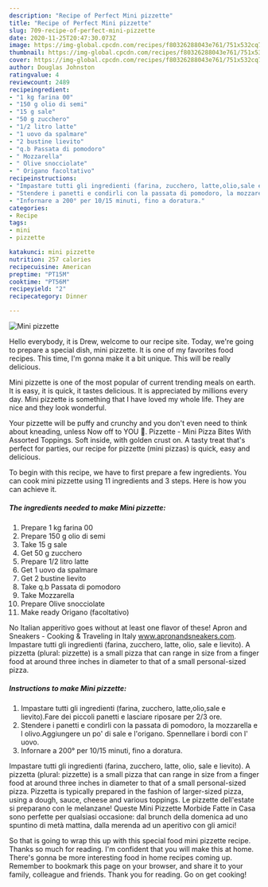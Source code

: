 ```yaml
---
description: "Recipe of Perfect Mini pizzette"
title: "Recipe of Perfect Mini pizzette"
slug: 709-recipe-of-perfect-mini-pizzette
date: 2020-11-25T20:47:30.073Z
image: https://img-global.cpcdn.com/recipes/f80326288043e761/751x532cq70/mini-pizzette-recipe-main-photo.jpg
thumbnail: https://img-global.cpcdn.com/recipes/f80326288043e761/751x532cq70/mini-pizzette-recipe-main-photo.jpg
cover: https://img-global.cpcdn.com/recipes/f80326288043e761/751x532cq70/mini-pizzette-recipe-main-photo.jpg
author: Douglas Johnston
ratingvalue: 4
reviewcount: 2489
recipeingredient:
- "1 kg farina 00"
- "150 g olio di semi"
- "15 g sale"
- "50 g zucchero"
- "1/2 litro latte"
- "1 uovo da spalmare"
- "2 bustine lievito"
- "q.b Passata di pomodoro"
- " Mozzarella"
- " Olive snocciolate"
- " Origano facoltativo"
recipeinstructions:
- "Impastare tutti gli ingredienti (farina, zucchero, latte,olio,sale e lievito).Fare dei piccoli panetti e lasciare riposare per 2/3 ore."
- "Stendere i panetti e condirli con la passata di pomodoro, la mozzarella e l olivo.Aggiungere un po&#39; di sale e l&#39;origano. Spennellare i bordi con l&#39; uovo."
- "Infornare a 200° per 10/15 minuti, fino a doratura."
categories:
- Recipe
tags:
- mini
- pizzette

katakunci: mini pizzette 
nutrition: 257 calories
recipecuisine: American
preptime: "PT15M"
cooktime: "PT56M"
recipeyield: "2"
recipecategory: Dinner

---
```



![Mini pizzette](https://img-global.cpcdn.com/recipes/f80326288043e761/751x532cq70/mini-pizzette-recipe-main-photo.jpg)

Hello everybody, it is Drew, welcome to our recipe site. Today, we're going to prepare a special dish, mini pizzette. It is one of my favorites food recipes. This time, I'm gonna make it a bit unique. This will be really delicious.

Mini pizzette is one of the most popular of current trending meals on earth. It is easy, it is quick, it tastes delicious. It is appreciated by millions every day. Mini pizzette is something that I have loved my whole life. They are nice and they look wonderful.

Your pizzette will be puffy and crunchy and you don&#39;t even need to think about kneading, unless Now off to YOU 🙂. Pizzette - Mini Pizza Bites With Assorted Toppings. Soft inside, with golden crust on. A tasty treat that&#39;s perfect for parties, our recipe for pizzette (mini pizzas) is quick, easy and delicious.


To begin with this recipe, we have to first prepare a few ingredients. You can cook mini pizzette using 11 ingredients and 3 steps. Here is how you can achieve it.

<!--inarticleads1-->

##### The ingredients needed to make Mini pizzette:

1. Prepare 1 kg farina 00
1. Prepare 150 g olio di semi
1. Take 15 g sale
1. Get 50 g zucchero
1. Prepare 1/2 litro latte
1. Get 1 uovo da spalmare
1. Get 2 bustine lievito
1. Take q.b Passata di pomodoro
1. Take  Mozzarella
1. Prepare  Olive snocciolate
1. Make ready  Origano (facoltativo)


No Italian apperitivo goes without at least one flavor of these! Apron and Sneakers - Cooking &amp; Traveling in Italy www.apronandsneakers.com. Impastare tutti gli ingredienti (farina, zucchero, latte, olio, sale e lievito). A pizzetta (plural: pizzette) is a small pizza that can range in size from a finger food at around three inches in diameter to that of a small personal-sized pizza. 

<!--inarticleads2-->

##### Instructions to make Mini pizzette:

1. Impastare tutti gli ingredienti (farina, zucchero, latte,olio,sale e lievito).Fare dei piccoli panetti e lasciare riposare per 2/3 ore.
1. Stendere i panetti e condirli con la passata di pomodoro, la mozzarella e l olivo.Aggiungere un po&#39; di sale e l&#39;origano. Spennellare i bordi con l&#39; uovo.
1. Infornare a 200° per 10/15 minuti, fino a doratura.


Impastare tutti gli ingredienti (farina, zucchero, latte, olio, sale e lievito). A pizzetta (plural: pizzette) is a small pizza that can range in size from a finger food at around three inches in diameter to that of a small personal-sized pizza. Pizzetta is typically prepared in the fashion of larger-sized pizza, using a dough, sauce, cheese and various toppings. Le pizzette dell&#39;estate si preparano con le melanzane! Queste Mini Pizzette Morbide Fatte in Casa sono perfette per qualsiasi occasione: dal brunch della domenica ad uno spuntino di metà mattina, dalla merenda ad un aperitivo con gli amici! 

So that is going to wrap this up with this special food mini pizzette recipe. Thanks so much for reading. I'm confident that you will make this at home. There's gonna be more interesting food in home recipes coming up. Remember to bookmark this page on your browser, and share it to your family, colleague and friends. Thank you for reading. Go on get cooking!
